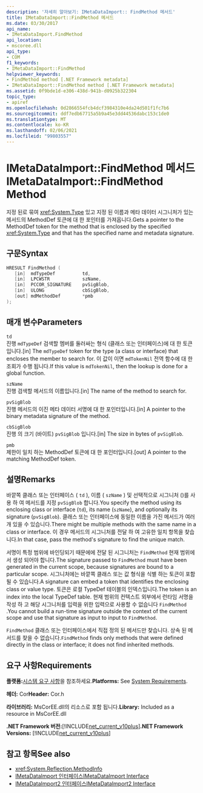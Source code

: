 ```yaml
---
description: '자세히 알아보기: IMetaDataImport:: FindMethod 메서드'
title: IMetaDataImport::FindMethod 메서드
ms.date: 03/30/2017
api_name:
- IMetaDataImport.FindMethod
api_location:
- mscoree.dll
api_type:
- COM
f1_keywords:
- IMetaDataImport::FindMethod
helpviewer_keywords:
- FindMethod method [.NET Framework metadata]
- IMetaDataImport::FindMethod method [.NET Framework metadata]
ms.assetid: 0f9bde1d-e306-438d-941b-d0925b322304
topic_type:
- apiref
ms.openlocfilehash: 0d2866554fcb4dcf3984310e4da24d501f1fc7b6
ms.sourcegitcommit: ddf7edb67715a5b9a45e3dd44536dabc153c1de0
ms.translationtype: MT
ms.contentlocale: ko-KR
ms.lasthandoff: 02/06/2021
ms.locfileid: "99803557"
---
```

# <a name="imetadataimportfindmethod-method"></a><span data-ttu-id="202ab-103">IMetaDataImport::FindMethod 메서드</span><span class="sxs-lookup"><span data-stu-id="202ab-103">IMetaDataImport::FindMethod Method</span></span>

<span data-ttu-id="202ab-104">지정 된로 묶여 <xref:System.Type> 있고 지정 된 이름과 메타 데이터 시그니처가 있는 메서드의 MethodDef 토큰에 대 한 포인터를 가져옵니다.</span><span class="sxs-lookup"><span data-stu-id="202ab-104">Gets a pointer to the MethodDef token for the method that is enclosed by the specified <xref:System.Type> and that has the specified name and metadata signature.</span></span>  
  
## <a name="syntax"></a><span data-ttu-id="202ab-105">구문</span><span class="sxs-lookup"><span data-stu-id="202ab-105">Syntax</span></span>  
  
```cpp  
HRESULT FindMethod (  
   [in]  mdTypeDef          td,  
   [in]  LPCWSTR            szName,
   [in]  PCCOR_SIGNATURE    pvSigBlob,
   [in]  ULONG              cbSigBlob,
   [out] mdMethodDef        *pmb  
);  
```  
  
## <a name="parameters"></a><span data-ttu-id="202ab-106">매개 변수</span><span class="sxs-lookup"><span data-stu-id="202ab-106">Parameters</span></span>  

 `td`  
 <span data-ttu-id="202ab-107">진행 `mdTypeDef` 검색할 멤버를 둘러싸는 형식 (클래스 또는 인터페이스)에 대 한 토큰입니다.</span><span class="sxs-lookup"><span data-stu-id="202ab-107">[in] The `mdTypeDef` token for the type (a class or interface) that encloses the member to search for.</span></span> <span data-ttu-id="202ab-108">이 값이 이면 `mdTokenNil` 전역 함수에 대 한 조회가 수행 됩니다.</span><span class="sxs-lookup"><span data-stu-id="202ab-108">If this value is `mdTokenNil`, then the lookup is done for a global function.</span></span>  
  
 `szName`  
 <span data-ttu-id="202ab-109">진행 검색할 메서드의 이름입니다.</span><span class="sxs-lookup"><span data-stu-id="202ab-109">[in] The name of the method to search for.</span></span>  
  
 `pvSigBlob`  
 <span data-ttu-id="202ab-110">진행 메서드의 이진 메타 데이터 서명에 대 한 포인터입니다.</span><span class="sxs-lookup"><span data-stu-id="202ab-110">[in] A pointer to the binary metadata signature of the method.</span></span>  
  
 `cbSigBlob`  
 <span data-ttu-id="202ab-111">진행 의 크기 (바이트) `pvSigBlob` 입니다.</span><span class="sxs-lookup"><span data-stu-id="202ab-111">[in] The size in bytes of `pvSigBlob`.</span></span>  
  
 `pmb`  
 <span data-ttu-id="202ab-112">제한이 일치 하는 MethodDef 토큰에 대 한 포인터입니다.</span><span class="sxs-lookup"><span data-stu-id="202ab-112">[out] A pointer to the matching MethodDef token.</span></span>  
  
## <a name="remarks"></a><span data-ttu-id="202ab-113">설명</span><span class="sxs-lookup"><span data-stu-id="202ab-113">Remarks</span></span>  

 <span data-ttu-id="202ab-114">바깥쪽 클래스 또는 인터페이스 ( `td` ), 이름 ( `szName` ) 및 선택적으로 시그니처 ()를 사용 하 여 메서드를 지정 `pvSigBlob` 합니다.</span><span class="sxs-lookup"><span data-stu-id="202ab-114">You specify the method using its enclosing class or interface (`td`), its name (`szName`), and optionally its signature (`pvSigBlob`).</span></span> <span data-ttu-id="202ab-115">클래스 또는 인터페이스에 동일한 이름을 가진 메서드가 여러 개 있을 수 있습니다.</span><span class="sxs-lookup"><span data-stu-id="202ab-115">There might be multiple methods with the same name in a class or interface.</span></span> <span data-ttu-id="202ab-116">이 경우 메서드의 시그니처를 전달 하 여 고유한 일치 항목을 찾습니다.</span><span class="sxs-lookup"><span data-stu-id="202ab-116">In that case, pass the method's signature to find the unique match.</span></span>  
  
 <span data-ttu-id="202ab-117">서명이 특정 범위에 바인딩되기 때문에에 전달 된 시그니처는 `FindMethod` 현재 범위에서 생성 되어야 합니다.</span><span class="sxs-lookup"><span data-stu-id="202ab-117">The signature passed to `FindMethod` must have been generated in the current scope, because signatures are bound to a particular scope.</span></span> <span data-ttu-id="202ab-118">시그니처에는 바깥쪽 클래스 또는 값 형식을 식별 하는 토큰이 포함 될 수 있습니다.</span><span class="sxs-lookup"><span data-stu-id="202ab-118">A signature can embed a token that identifies the enclosing class or value type.</span></span> <span data-ttu-id="202ab-119">토큰은 로컬 TypeDef 테이블의 인덱스입니다.</span><span class="sxs-lookup"><span data-stu-id="202ab-119">The token is an index into the local TypeDef table.</span></span> <span data-ttu-id="202ab-120">현재 범위의 컨텍스트 외부에서 런타임 서명을 작성 하 고 해당 시그니처를 입력을 위한 입력으로 사용할 수 없습니다 `FindMethod` .</span><span class="sxs-lookup"><span data-stu-id="202ab-120">You cannot build a run-time signature outside the context of the current scope and use that signature as input to input to `FindMethod`.</span></span>  
  
 <span data-ttu-id="202ab-121">`FindMethod` 클래스 또는 인터페이스에서 직접 정의 된 메서드만 찾습니다. 상속 된 메서드를 찾을 수 없습니다.</span><span class="sxs-lookup"><span data-stu-id="202ab-121">`FindMethod` finds only methods that were defined directly in the class or interface; it does not find inherited methods.</span></span>  
  
## <a name="requirements"></a><span data-ttu-id="202ab-122">요구 사항</span><span class="sxs-lookup"><span data-stu-id="202ab-122">Requirements</span></span>  

 <span data-ttu-id="202ab-123">**플랫폼:**[시스템 요구 사항](../../get-started/system-requirements.md)을 참조하세요.</span><span class="sxs-lookup"><span data-stu-id="202ab-123">**Platforms:** See [System Requirements](../../get-started/system-requirements.md).</span></span>  
  
 <span data-ttu-id="202ab-124">**헤더:** Cor</span><span class="sxs-lookup"><span data-stu-id="202ab-124">**Header:** Cor.h</span></span>  
  
 <span data-ttu-id="202ab-125">**라이브러리:** MsCorEE.dll의 리소스로 포함 됩니다.</span><span class="sxs-lookup"><span data-stu-id="202ab-125">**Library:** Included as a resource in MsCorEE.dll</span></span>  
  
 <span data-ttu-id="202ab-126">**.NET Framework 버전:**[!INCLUDE[net_current_v10plus](../../../../includes/net-current-v10plus-md.md)]</span><span class="sxs-lookup"><span data-stu-id="202ab-126">**.NET Framework Versions:** [!INCLUDE[net_current_v10plus](../../../../includes/net-current-v10plus-md.md)]</span></span>  
  
## <a name="see-also"></a><span data-ttu-id="202ab-127">참고 항목</span><span class="sxs-lookup"><span data-stu-id="202ab-127">See also</span></span>

- <xref:System.Reflection.MethodInfo>
- [<span data-ttu-id="202ab-128">IMetaDataImport 인터페이스</span><span class="sxs-lookup"><span data-stu-id="202ab-128">IMetaDataImport Interface</span></span>](imetadataimport-interface.md)
- [<span data-ttu-id="202ab-129">IMetaDataImport2 인터페이스</span><span class="sxs-lookup"><span data-stu-id="202ab-129">IMetaDataImport2 Interface</span></span>](imetadataimport2-interface.md)

